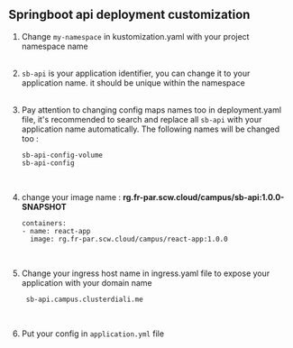 ## Springboot api deployment customization

1. Change `my-namespace` in kustomization.yaml with your project namespace name
   <br/>
   <br/>
2. `sb-api` is your application identifier, you can change it to your application name. it should be unique within the namespace
   <br/>
   <br/>
3. Pay attention to changing config maps names too in deployment.yaml file, it's recommended to search and replace all `sb-api` with your application name automatically. The following names will be changed too :

   ```
   sb-api-config-volume
   sb-api-config
   ```
   <br/>
4. change your image name : **rg.fr-par.scw.cloud/campus/sb-api:1.0.0-SNAPSHOT**

    ```
    containers:
    - name: react-app
      image: rg.fr-par.scw.cloud/campus/react-app:1.0.0
    ```
    <br/>
   
5. Change your ingress host name in ingress.yaml file to expose your application with your domain name

    ```
     sb-api.campus.clusterdiali.me
    ```
    <br/>
   
6. Put your config in `application.yml` file 
